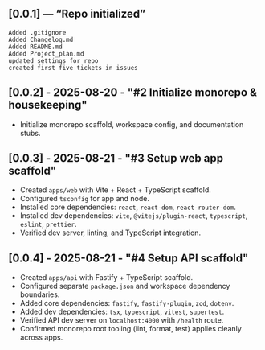 ## [0.0.1] — “Repo initialized”

    Added .gitignore
    Added Changelog.md
    Added README.md
    Added Project_plan.md
    updated settings for repo
    created first five tickets in issues

## [0.0.2] - 2025-08-20 - "#2 Initialize monorepo & housekeeping"

- Initialize monorepo scaffold, workspace config, and documentation stubs.

## [0.0.3] - 2025-08-21 - "#3 Setup web app scaffold"

- Created `apps/web` with Vite + React + TypeScript scaffold.  
- Configured `tsconfig` for app and node.  
- Installed core dependencies: `react`, `react-dom`, `react-router-dom`.  
- Installed dev dependencies: `vite`, `@vitejs/plugin-react`, `typescript`, `eslint`, `prettier`.  
- Verified dev server, linting, and TypeScript integration.  

## [0.0.4] - 2025-08-21 - "#4 Setup API scaffold"

- Created `apps/api` with Fastify + TypeScript scaffold.  
- Configured separate `package.json` and workspace dependency boundaries.  
- Added core dependencies: `fastify`, `fastify-plugin`, `zod`, `dotenv`.  
- Added dev dependencies: `tsx`, `typescript`, `vitest`, `supertest`.  
- Verified API dev server on `localhost:4000` with `/health` route.  
- Confirmed monorepo root tooling (lint, format, test) applies cleanly across apps.  